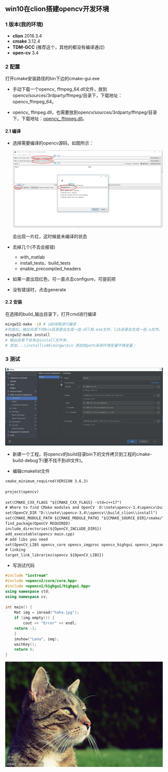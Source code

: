 ## win10在clion搭建opencv开发环境

### 1 版本(我的环境)

- **clion** 2018.3.4
- **cmake** 3.12.4
- **TDM-GCC** (推荐这个，其他的都没有编译通过)
- **open-cv** 3.4

### 2 配置

打开cmake安装路径的bin下边的cmake-gui.exe

- 手动下载一个opencv_ ffmpeg_64.dll文件，放到opencv/sources/3rdparty/ffmpeg/目录下，下载地址： opencv_ffmpeg_64。

- opencv_ ffmpeg.dll，也需要放到opencv/sources/3rdparty/ffmpeg/目录下，下载地址：[opencv_ ffmpeg.dll](https://link.jianshu.com?t=http%3A%2F%2Fdownload.csdn.net%2Fdownload%2Fu010013521%2F9437481)。

#### 2.1 编译

- 选择需要编译的opencv源码，如图所示：

  ![cmake-1](https://raw.githubusercontent.com/liurio/deep_learning/master/img/cmake-1.jpg)

  会出现一片红，这时候是未编译的状态

- 去掉几个(不去会报错)
  - with_matlab
  - install_tests、build_tests
  - enable_precompiled_headers
- 如果一直出现红色，可一直点击configure，可提前把
- 没有错误时，点击generate

#### 2.2 安装

在选择的build_输出目录下，打开cmd进行编译

```bash
mingw32-make -j8 # 以8线程进行编译
#完成后，输出目录下的bin目录里会生成一些.dll和.exe文件，lib目录会生成一些.a文件。
mingw32-make install
# 输出目录下会多出install文件夹，
# 添加...\install\x86\mingw\bin 添加到path系统环境变量环境变量；
```

### 3 测试

![cmake-2](https://raw.githubusercontent.com/liurio/deep_learning/master/img/cmake-2.jpg)

- 新建一个工程，将opencv的build目录bin下的文件拷贝到工程的cmake-build-debug下(要不找不到dll文件)。

- 编辑cmakelist文件

```txt
cmake_minimum_required(VERSION 3.6.3)

project(opencv)

set(CMAKE_CXX_FLAGS "${CMAKE_CXX_FLAGS} -std=c++17")
# Where to find CMake modules and OpenCV  D:\note\opencv-3.4\opencv\build_clion
set(OpenCV_DIR "D:\\note\\opencv-3.4\\opencv\\build_clion\\install")
set(CMAKE_MODULE_PATH ${CMAKE_MODULE_PATH} "${CMAKE_SOURCE_DIR}/cmake/")
find_package(OpenCV REQUIRED)
include_directories(${OpenCV_INCLUDE_DIRS})
add_executable(opencv main.cpp)
# add libs you need
set(OpenCV_LIBS opencv_core opencv_imgproc opencv_highgui opencv_imgcodecs)
# linking
target_link_libraries(opencv ${OpenCV_LIBS})
```

- 写测试代码

```c++
#include "iostream"
#include <opencv2/core/core.hpp>
#include <opencv2/highgui/highgui.hpp>
using namespace std;
using namespace cv;

int main() {
	Mat img = imread("haha.jpg");
	if (img.empty()) {
		cout << "Error" << endl;
	return -1;
	}
	imshow("Lena", img);
	waitKey();
	return 0;
}
```

![cat](https://raw.githubusercontent.com/liurio/deep_learning/master/img/cat.jpg)





 

